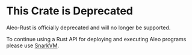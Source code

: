 # This Crate is Deprecated
Aleo-Rust is officially deprecated and will no longer be supported.

To continue using a Rust API for deploying and executing Aleo programs please use [SnarkVM](https://github.com/AleoHQ/SnarkVM).


